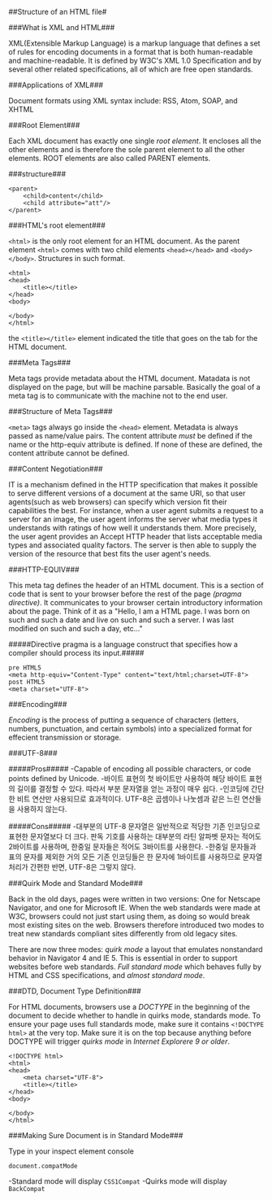 ##Structure of an HTML file#

###What is XML and HTML###

XML(Extensible Markup Language) is a markup language that defines a set of rules for encoding documents in a format that is both human-readable and machine-readable. It is defined by W3C's XML 1.0 Specification and by several other related specifications, all of which are free open standards. 

###Applications of XML###

Document formats using XML syntax include: RSS, Atom, SOAP, and XHTML

###Root Element###

Each XML document has exactly one single *root element*. It encloses all the other elements and is therefore the sole parent element to all the other elements. ROOT elements are also called PARENT elements. 

###structure###

```
<parent>
	<child>content</child>
	<child attribute="att"/>
</parent>
   ```

###HTML's root element###

`<html>` is the only root element for an HTML document. As the parent element `<html>` comes with two child elements `<head></head>` and `<body></body>`. Structures in such format.

```
<html>
<head>
	<title></title>
</head>
<body>

</body>
</html>
```

the `<title></title>` element indicated the title that goes on the tab for the HTML document.

###Meta Tags###

Meta tags provide metadata about the HTML document. Matadata is not displayed on the page, but will be machine parsable. Basically the goal of a meta tag is to communicate with the machine not to the end user. 

###Structure of Meta Tags###

`<meta>` tags always go inside the `<head>` element. Metadata is always passed as name/value pairs. The content attribute *must* be defined if the name or the http-equiv attribute is defined. If none of these are defined, the content attribute cannot be defined. 

###Content Negotiation###

IT is a mechanism defined in the HTTP specification that makes it possible to serve different versions of a document at the same URI, so that user agents(such as web browsers) can specify which version fit their capabilities the best. For instance, when a user agent submits a request to a server for an image, the user agent informs the server what media types it understands with ratings of how well it understands them. More precisely, the user agent provides an Accept HTTP header that lists acceptable media types and associated quality factors. The server is then able to supply the version of the resource that best fits the user agent's needs. 

###HTTP-EQUIV###

This meta tag defines the header of an HTML document. This is a section of code that is sent to your browser before the rest of the page *(pragma directive)*. It communicates to your browser certain introductory information about the page. Think of it as a "Hello, I am a HTML page. I was born on such and such a date and live on such and such a server. I was last modified on such and such a day, etc..."

#####Directive pragma is a language construct that specifies how a compiler should process its input.#####

```
pre HTML5
<meta http-equiv="Content-Type" content="text/html;charset=UTF-8">
post HTML5
<meta charset="UTF-8">
```

###Encoding###

*Encoding* is the process of putting a sequence of characters (letters, numbers, punctuation, and certain symbols) into a specialized format for effecient transmission or storage. 

###UTF-8###

#####Pros#####
-Capable of encoding all possible characters, or code points defined by Unicode. 
-바이트 표현의 첫 바이트만 사용하여 해당 바이트 표현의 길이를 결정할 수 있다. 따라서 부분 문자열을 얻는 과정이 매우 쉽다. 
-인코딩에 간단한 비트 연산만 사용되므로 효과적이다. UTF-8은 곱셈이나 나눗셈과 같은 느린 연산들을 사용하지 않는다. 

#####Cons#####
-대부분의 UTF-8 문자열은 일반적으로 적당한 기존 인코딩으로 표현한 문자열보다 더 크다. 판독 기호를 사용하는 대부분의 라틴 알파벳 문자는 적어도 2바이트를 사용하며, 한중일 문자들은 적어도 3바이트를 사용한다. 
-한중일 문자들과 표의 문자를 제외한 거의 모든 기존 인코딩들은 한 문자에 1바이트를 사용하므로 문자열 처리가 간편한 반면, UTF-8은 그렇지 않다. 


###Quirk Mode and Standard Mode###

Back in the old days, pages were written in two versions: One for Netscape Navigator, and one for Microsoft IE. When the web standards were made at W3C, browsers could not just start using them, as doing so would break most existing sites on the web. Browsers therefore introduced two modes to treat new standards compliant sites differently from old legacy sites. 

There are now three modes: *quirk mode* a layout that emulates nonstandard behavior in Navigator 4 and IE 5. This is essential in order to support websites before web standards. *Full standard mode* which behaves fully by HTML and CSS specifications, and *almost standard mode*. 

###DTD, Document Type Definition###

For HTML documents, browsers use a *DOCTYPE* in the beginning of the document to decide whether to handle in quirks mode, standards mode. To ensure your page uses full standards mode, make sure it contains `<!DOCTYPE html>` at the very top. Make sure it is on the top because anything before DOCTYPE will trigger *quirks mode* in *Internet Explorere 9 or older*.

```
<!DOCTYPE html>
<html>
<head>
	<meta charset="UTF-8">
	<title></title>
</head>
<body>

</body>
</html>
```

###Making Sure Document is in Standard Mode###

Type in your inspect element console
```
document.compatMode
```
-Standard mode will display `CSS1Compat`
-Quirks mode will display `BackCompat`















